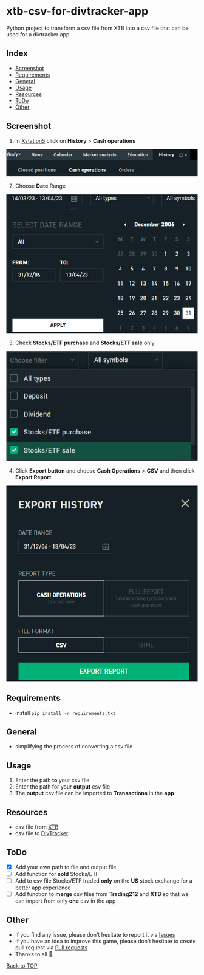 # xtb-csv-for-divtracker-app

Python project to transform a csv file from XTB into a csv file that can be used for a divtracker app.

## Index

- [Screenshot](#screenshot)
- [Requirements](#requirements)
- [General](#general)
- [Usage](#usage)
- [Resources](#resources)
- [ToDo](#todo)
- [Other](#other)

## Screenshot

1. In [Xstation5](https://xstation5.xtb.com/) click on **History** > **Cash operations**

![screenshot](image/screenshot.png)

2. Choose **Date** Range

![screenshot](image/screenshot2.png)

3. Check **Stocks/ETF purchase** and **Stocks/ETF sale** only

![screenshot](image/screenshot3.png)

4. Click **Export button** and choose **Cash Operations** > **CSV** and then click **Export Report**

![screenshot](image/screenshot4.png)

## Requirements

- install
  ``
  pip install -r requirements.txt
  ``

## General

- simplifying the process of converting a csv file

## Usage

1. Enter the path **to** your csv file
2. Enter the path for your **output** csv file
3. The **output** csv file can be imported to **Transactions** in the **app**

## Resources

- csv file from [XTB](https://www.xtb.com/)
- csv file to [DivTracker](https://play.google.com/store/apps/details?id=com.divtracker.stockapp)

## ToDo

- [x] Add your own path to file and output file
- [ ] Add function for **sold** Stocks/ETF
- [ ] Add to csv file Stocks/ETF traded **only** on the **US** stock exchange for a better app experience
- [ ] Add function to **merge** csv files from **Trading212** and **XTB** so that we can import from only **one** csv in
  the app

## Other

- If you find any issue, please don't hesitate to report it
  via [Issues](https://github.com/Fearplay/xtb-csv-for-divtracker-app/issues)
- If you have an idea to improve this game, please don't hesitate to create pull request
  via [Pull requests](https://github.com/Fearplay/xtb-csv-for-divtracker-app/pulls)
- Thanks to all :green_heart:

[Back to TOP](#xtb-csv-for-divtracker-app)